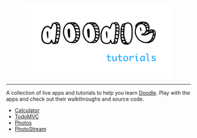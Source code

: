 <div style="text-align: center"><img src="docs/repo_image.png" alt="Doodle Tutorials" style="height:200px"></div>

---

A collection of live apps and tutorials to help you learn [Doodle](https://nacular.github.io/doodle). Play with the apps and check out their 
walkthroughs and source code.

- [Calculator](https://nacular.github.io/doodle-tutorials/#/calculator)
- [TodoMVC](https://nacular.github.io/doodle-tutorials/#/todo)
- [Photos](https://nacular.github.io/doodle-tutorials/#/photos)
- [PhotoStream](https://nacular.github.io/doodle-tutorials/#/photostream.md)